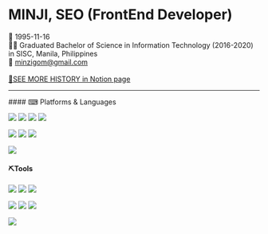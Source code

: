 # MINJI, SEO (FrontEnd Developer)

👶 1995-11-16 <br/>
👩‍🎓 Graduated Bachelor of Science in Information Technology (2016-2020) in SISC, Manila, Philippines  <br/>
📧 minzigom@gmail.com <br/><br/>
<a href="https://aback-shock-0a7.notion.site/Hello-76f56522c1e64c57a11af51dfd5c75be?pvs=4">📍SEE MORE HISTORY in Notion page</a>

 <hr/>
#### ⌨ Platforms & Languages

<img src="https://img.shields.io/badge/React-61DAFB?style=for-the-badge&logo=React&logoColor=white"> <img src="https://img.shields.io/badge/React Native-61DAFB?style=for-the-badge&logo=React&logoColor=white"> <img src="https://img.shields.io/badge/Redux-764ABC?style=for-the-badge&logo=Redux&logoColor=white"> <img src="https://img.shields.io/badge/styled components-DB7093?style=for-the-badge&logo=styled-components&logoColor=white">

<img src="https://img.shields.io/badge/HTML5-E34F26?style=for-the-badge&logo=HTML5&logoColor=white"/>  <img src="https://img.shields.io/badge/CSS3-1572B6?style=for-the-badge&logo=CSS3&logoColor=white"/>  <img src="https://img.shields.io/badge/JavaScript-EF9421?style=for-the-badge&logo=JavaScript&logoColor=white"/> 


<img src="https://img.shields.io/badge/Flutter-02569B?style=for-the-badge&logo=Flutter&logoColor=white">


#### ⛏Tools

<img src="https://img.shields.io/badge/Visual Studio Code-007ACC?style=for-the-badge&logo=VisualStudioCode&logoColor=white"/> <img src="https://img.shields.io/badge/Android Studio-3DDC84?style=for-the-badge&logo=Android&logoColor=white"/> <img src="https://img.shields.io/badge/Xcode-147EFB?style=for-the-badge&logo=Xcode&logoColor=white"/>

<img src="https://img.shields.io/badge/Figma-F24E1E?style=for-the-badge&logo=Figma&logoColor=white"/> <img src="https://img.shields.io/badge/Adobe Illustrator-FF9A00?style=for-the-badge&logo=AdobeIllustrator&logoColor=white"/> <img src="https://img.shields.io/badge/Adobe Photoshop-31A8FF?style=for-the-badge&logo=AdobePhotoshop&logoColor=white"/>  

<img src="https://img.shields.io/badge/Amazon AWS-232F3E?style=for-the-badge&logo=AmazonAWS&logoColor=white"/>



 


<!--
### 💻Career
* 前 대림미술관 퍼블리셔 <a href="http://www.daelimmuseum.org/guseulmoa/index.do">Daelim Museum : guseulmoa</a><br/>
* 前 (주)씨젠 외주 퍼블리셔 <a href="https://www.seegene.co.kr/mobilestation">Seegene : Mobile Station</a><br/>


<a href="https://aback-shock-0a7.notion.site/Hello-41aebcfdec394eef9b54a3a30e9620a2">see other works</a>
-->
 

